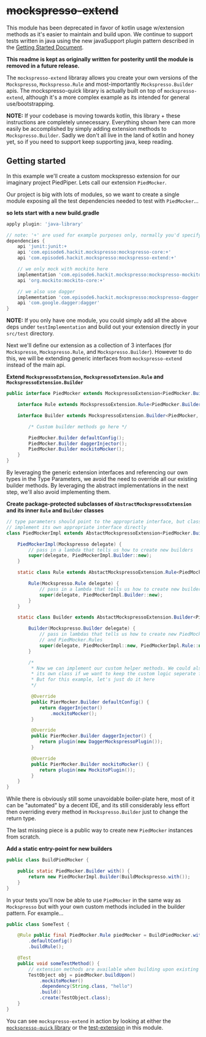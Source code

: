 # ~~mockspresso-extend~~
This module has been deprecated in favor of kotlin usage w/extension methods as it's easier to maintain and build upon. We continue to support tests written in java using the new javaSupport plugin pattern described in the [Getting Started Document](https://episode6.github.io/mockspresso/GETTING_STARTED.html#getting-started-with-mockspresso).

**This readme is kept as originally written for posterity until the module is removed in a future release.**

The `mockspresso-extend` libraray allows you create your own versions of the `Mockspresso`, `Mockspresso.Rule` and most-importantly `Mockspresso.Builder` apis. The mockspresso-quick library is actually built on top of `mockspresso-extend`, although it's a more complex example as its intended for general use/bootstrapping.

**NOTE:** If your codebase is moving towards kotlin, this library + these instructions are completely unnecessary. Everything shown here can more easily be accomplished by simply adding extension methods to `Mockspresso.Builder`. Sadly we don't all live in the land of kotlin and honey yet, so if you need to support keep supporting java, keep reading.

## Getting started
In this example we'll create a custom mockspresso extension for our imaginary project PiedPiper. Lets call our extension `PiedMocker`.

Our project is big with lots of modules, so we want to create a single module exposing all the test dependencies needed to test with `PiedMocker`...

**so lets start with a new build.gradle**
```groovy
apply plugin: 'java-library'

// note: '+' are used for example purposes only, normally you'd specify explicit versions
dependencies {
    api 'junit:junit:+
    api 'com.episode6.hackit.mockspresso:mockspresso-core:+'
    api 'com.episode6.hackit.mockspresso:mockspresso-extend:+'

    // we only mock with mockito here
    implementation 'com.episode6.hackit.mockspresso:mockspresso-mockito:+'
    api 'org.mockito:mockito-core:+'

    // we also use dagger
    implementation 'com.episode6.hackit.mockspresso:mockspresso-dagger:+'
    api 'com.google.dagger:dagger'
}
```
**NOTE:** If you only have one module, you could simply add all the above deps under `testImplementation` and build out your extension directly in your `src/test` directory.

Next we'll define our extension as a collection of 3 interfaces (for `Mockspresso`, `Mockspresso.Rule`, and `Mockspresso.Builder`). However to do this, we will be extending generic interfaces from `mockspresso-extend` instead of the main api.

**Extend `MockspressoExtension`, `MockspressoExtension.Rule` and `MockspressoExtension.Builder`**
```java
public interface PiedMocker extends MockspressoExtension<PiedMocker.Builder> {

    interface Rule extends MockspressoExtension.Rule<PiedMocker.Builder> {}

    interface Builder extends MockspressoExtension.Builder<PiedMocker, PiedMocker.Rule, PiedMocker.Builder> {

        /* Custom builder methods go here */

        PiedMocker.Builder defaultConfig();
        PiedMocker.Builder daggerInjector();
        PiedMocker.Builder mockitoMocker();
    }
}
```
By leveraging the generic extension interfaces and referencing our own types in the Type Parameters, we avoid the need to override all our existing builder methods. By leveraging the abstract implementations in the next step, we'll also avoid implementing them.

**Create package-protected subclasses of `AbstractMockspressoExtension` and its inner `Rule` and `Builder` classes**
```java
// type parameters should point to the appropriate interface, but class should also
// implement its own appropriate interface directly
class PiedMockerImpl extends AbstactMockspressoExtension<PiedMocker.Builder> implements PiedMocker {

    PiedMockerImpl(Mockspresso delegate) {
        // pass in a lambda that tells us how to create new builders
        super(delegate, PiedMockerImpl.Builder::new);
    }

    static class Rule extends AbstactMockspressoExtension.Rule<PiedMocker.Builder> implements PiedMocker.Rule {

        Rule(Mockspresso.Rule delegate) {
            // pass in a lambda that tells us how to create new builders
            super(delegate, PiedMockerImpl.Builder::new);
        }
    }

    static class Builder extends AbstactMockspressoExtension.Builder<PiedMocker, PiedMocker.Rule, PiedMocker.Builder> implements PiedMocker.Builder {

        Builder(Mockspresso.Builder delegate) {
            // pass in lambdas that tells us how to create new PiedMockers
            // and PiedMocker.Rules
            super(delegate, PiedMockerImpl::new, PiedMockerImpl.Rule::new);
        }

        /*
         * Now we can implement our custom helper methods. We could also move this logic to
         * its own class if we want to keep the custom logic seperate from the boiler-plate.
         * But for this example, let's just do it here
         */

         @Override
         public PierMocker.Builder defaultConfig() {
            return daggerInjector()
                .mockitoMocker();
         }

         @Override
         public PierMocker.Builder daggerInjector() {
            return plugin(new DaggerMockspressoPlugin());
         }

         @Override
         public PierMocker.Builder mockitoMocker() {
            return plugin(new MockitoPlugin());
         }
    }
}
```
While there is obviously still some unavoidable boiler-plate here, most of it can be "automated" by a decent IDE, and its still considerably less effort then overriding every method in `Mockspresso.Builder` just to change the return type.

The last missing piece is a public way to create new `PiedMocker` instances from scratch.

**Add a static entry-point for new builders**
```java
public class BuildPiedMocker {

    public static PiedMocker.Builder with() {
        return new PiedMockerImpl.Builder(BuildMockspresso.with());
    }
}
```

In your tests you'll now be able to use `PiedMocker` in the same way as `Mockspresso` but with your own custom methods included in the builder pattern. For example...
```java
public class SomeTest {

    @Rule public final PiedMocker.Rule piedMocker = BuildPiedMocker.with()
        .defaultConfig()
        .buildRule();

    @Test
    public void someTestMethod() {
        // extension methods are available when building upon existing instances as well
        TestObject obj = piedMocker.buildUpon()
            .mockitoMocker()
            .dependency(String.class, "hello")
            .build()
            .create(TestObject.class);
    }
}
```
You can see `mockspresso-extend` in action by looking at either the [`mockspresso-quick` library](/mockspresso-quick) or the [test-extension](src/test/java/com/episode6/hackit/mockspresso/extend/testext) in this module.